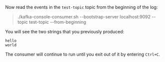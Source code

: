 Now read the events in the `test-topic` topic from the beginning of the log:

>  ./kafka-console-consumer.sh --bootstrap-server localhost:9092 --topic test-topic --from-beginning

You will see the two strings that you previously produced:
```
hello
world
```

The consumer will continue to run until you exit out of it by entering `Ctrl+C`.